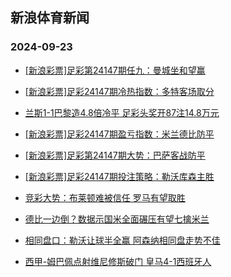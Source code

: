 ## 新浪体育新闻 
### 2024-09-23

+ [[新浪彩票]足彩第24147期任九：曼城坐和望赢](https://sports.sina.com.cn/l/2024-09-22/doc-incpypra8295294.shtml)

+ [[新浪彩票]足彩24147期冷热指数：多特客场取分](https://sports.sina.com.cn/l/2024-09-22/doc-incpytwu6119685.shtml)

+ [兰斯1-1巴黎造4.8倍冷平 足彩头奖开87注14.8万元](https://sports.sina.com.cn/l/2024-09-22/doc-incpypqu9498770.shtml)

+ [[新浪彩票]足彩24147期盈亏指数：米兰德比防平](https://sports.sina.com.cn/l/2024-09-22/doc-incpypra8295660.shtml)

+ [[新浪彩票]足彩第24147期大势：巴萨客战防平](https://sports.sina.com.cn/l/2024-09-22/doc-incpypqu9499220.shtml)

+ [[新浪彩票]足彩24147期投注策略：勒沃库森主胜](https://sports.sina.com.cn/l/2024-09-22/doc-incpypra8295490.shtml)

+ [竞彩大势：布莱顿难被信任 罗马有望取胜](https://sports.sina.com.cn/l/2024-09-22/doc-incpytwy8165314.shtml)

+ [德比一边倒？数据示国米全面碾压有望七擒米兰](https://sports.sina.com.cn/l/2024-09-22/doc-incpypqw6247350.shtml)

+ [相同盘口：勒沃让球半全赢 阿森纳相同盘走势不佳](https://sports.sina.com.cn/l/2024-09-22/doc-incpytwx1413951.shtml)

+ [西甲-姆巴佩点射维尼修斯破门 皇马4-1西班牙人](https://sports.sina.com.cn/g/laliga/2024-09-22/doc-incpypra8293818.shtml)

